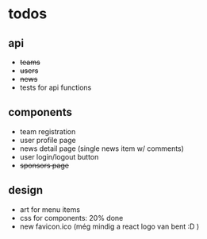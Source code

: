 # todos
## api
* ~~teams~~
* ~~users~~
* ~~news~~
* tests for api functions

## components
* team registration
* user profile page
* news detail page (single news item w/ comments)
* user login/logout button
* ~~sponsors page~~

## design
* art for menu items
* css for components: 20% done
* new favicon.ico (még mindig a react logo van bent :D )
